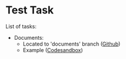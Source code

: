 # Test Task

List of tasks:

- Documents:
  - Located to 'documents' branch ([Github](https://github.com/b01010110/testtask/tree/documents))
  - Example ([Codesandbox](https://codesandbox.io/p/github/b01010110/testtask/documents?file=%2Fsrc%2FApp.vue))

